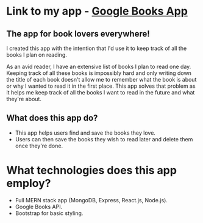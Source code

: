 # Link to my app - [Google Books App](https://googlebookssaver-50854f01ead1.herokuapp.com/)

## The app for book lovers everywhere!
I created this app with the intention that I'd use it to keep track of all the books I plan on reading. 

As an avid reader, I have an extensive list of books I plan to read one day. Keeping track of all these books is impossibly hard and only writing down the title of each book doesn't allow me to remember what the book is about or why I wanted to read it in the first place. This app solves that problem as it helps me keep track of all the books I want to read in the future and what they're about.

## What does this app do?
* This app helps users find and save the books they love.
* Users can then save the books they wish to read later and delete them once they're done.

# What technologies does this app employ?
* Full MERN stack app (MongoDB, Express, React.js, Node.js).
* Google Books API.
* Bootstrap for basic styling.

